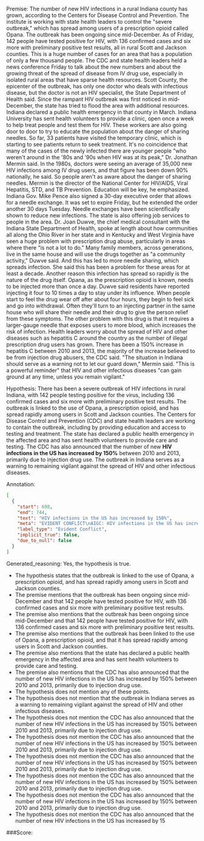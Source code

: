 
Premise:
The number of new HIV infections in a rural Indiana county has grown, according to the Centers for Disease Control and Prevention. The institute is working with state health leaders to control the "severe outbreak," which has spread among users of a prescription opioid called Opana. The outbreak has been ongoing since mid-December. As of Friday, 142 people have tested positive for HIV, with 136 confirmed cases and six more with preliminary positive test results, all in rural Scott and Jackson counties. This is a huge number of cases for an area that has a population of only a few thousand people. The CDC and state health leaders held a news conference Friday to talk about the new numbers and about the growing threat of the spread of disease from IV drug use, especially in isolated rural areas that have sparse health resources. Scott County, the epicenter of the outbreak, has only one doctor who deals with infectious disease, but the doctor is not an HIV specialist, the State Department of Health said. Since the rampant HIV outbreak was first noticed in mid-December, the state has tried to flood the area with additional resources. Indiana declared a public health emergency in that county in March. Indiana University has sent health volunteers to provide a clinic, open once a week to help treat people and test them for HIV. These workers are also going door to door to try to educate the population about the danger of sharing needles. So far, 33 patients have visited the temporary clinic, which is starting to see patients return to seek treatment. It's no coincidence that many of the cases of the newly infected there are younger people "who weren't around in the '80s and '90s when HIV was at its peak," Dr. Jonathan Mermin said. In the 1980s, doctors were seeing an average of 35,000 new HIV infections among IV drug users, and that figure has been down 90% nationally, he said. So people aren't as aware about the danger of sharing needles. Mermin is the director of the National Center for HIV/AIDS, Viral Hepatitis, STD, and TB Prevention. Education will be key, he emphasized. Indiana Gov. Mike Pence also signed a 30-day executive order that allows for a needle exchange. It was set to expire Friday, but he extended the order another 30 days Tuesday. Needle exchanges have been scientifically shown to reduce new infections. The state is also offering job services to people in the area. Dr. Joan Duwve, the chief medical consultant with the Indiana State Department of Health, spoke at length about how communities all along the Ohio River in her state and in Kentucky and West Virginia have seen a huge problem with prescription drug abuse, particularly in areas where there "is not a lot to do." Many family members, across generations, live in the same house and will use the drugs together as "a community activity," Duwve said. And this has led to more needle sharing, which spreads infection. She said this has been a problem for these areas for at least a decade. Another reason this infection has spread so rapidly is the nature of the drug itself. Opana, as the prescription opioid is known, needs to be injected more than once a day. Duwve said residents have reported injecting it four to 10 times a day to stay under its influence. When people start to feel the drug wear off after about four hours, they begin to feel sick and go into withdrawal. Often they'll turn to an injecting partner in the same house who will share their needle and their drug to give the person relief from these symptoms. The other problem with this drug is that it requires a larger-gauge needle that exposes users to more blood, which increases the risk of infection. Health leaders worry about the spread of HIV and other diseases such as hepatitis C around the country as the number of illegal prescription drug users has grown. There has been a 150% increase in hepatitis C between 2010 and 2013, the majority of the increase believed to be from injection drug abusers, the CDC said. "The situation in Indiana should serve as a warning not to let our guard down," Mermin said. "This is a powerful reminder" that HIV and other infectious diseases "can gain ground at any time, unless you remain vigilant."


Hypothesis:
There has been a severe outbreak of HIV infections in rural Indiana, with 142 people testing positive for the virus, including 136 confirmed cases and six more with preliminary positive test results. The outbreak is linked to the use of Opana, a prescription opioid, and has spread rapidly among users in Scott and Jackson counties. The Centers for Disease Control and Prevention (CDC) and state health leaders are working to contain the outbreak, including by providing education and access to testing and treatment. The state has declared a public health emergency in the affected area and has sent health volunteers to provide care and testing. The CDC has also announced that the number of new **HIV infections in the US has increased by 150%** between 2010 and 2013, primarily due to injection drug use. The outbreak in Indiana serves as a warning to remaining vigilant against the spread of HIV and other infectious diseases.

Annotation:
```json
[
  {
    "start": 698,
    "end": 744,
    "text": "HIV infections in the US has increased by 150%",
    "meta": "EVIDENT CONFLICT\nAIGC: HIV infections in the US has increased by 150%\nOriginal: there has been a 150% increase in hepatitis C",
    "label_type": "Evident Conflict",
    "implicit_true": false,
    "due_to_null": false
  }
]
```

Generated_reasoning:
Yes, the hypothesis is true. 
- The hypothesis states that the outbreak is linked to the use of Opana, a prescription opioid, and has spread rapidly among users in Scott and Jackson counties. 
- The premise mentions that the outbreak has been ongoing since mid-December and that 142 people have tested positive for HIV, with 136 confirmed cases and six more with preliminary positive test results. 
- The premise also mentions that the outbreak has been ongoing since mid-December and that 142 people have tested positive for HIV, with 136 confirmed cases and six more with preliminary positive test results. 
- The premise also mentions that the outbreak has been linked to the use of Opana, a prescription opioid, and that it has spread rapidly among users in Scott and Jackson counties. 
- The premise also mentions that the state has declared a public health emergency in the affected area and has sent health volunteers to provide care and testing. 
- The premise also mentions that the CDC has also announced that the number of new HIV infections in the US has increased by 150% between 2010 and 2013, primarily due to injection drug use. 
- The hypothesis does not mention any of these points. 
- The hypothesis does not mention that the outbreak in Indiana serves as a warning to remaining vigilant against the spread of HIV and other infectious diseases. 
- The hypothesis does not mention the CDC has also announced that the number of new HIV infections in the US has increased by 150% between 2010 and 2013, primarily due to injection drug use. 
- The hypothesis does not mention the CDC has also announced that the number of new HIV infections in the US has increased by 150% between 2010 and 2013, primarily due to injection drug use. 
- The hypothesis does not mention the CDC has also announced that the number of new HIV infections in the US has increased by 150% between 2010 and 2013, primarily due to injection drug use. 
- The hypothesis does not mention the CDC has also announced that the number of new HIV infections in the US has increased by 150% between 2010 and 2013, primarily due to injection drug use. 
- The hypothesis does not mention the CDC has also announced that the number of new HIV infections in the US has increased by 150% between 2010 and 2013, primarily due to injection drug use. 
- The hypothesis does not mention the CDC has also announced that the number of new HIV infections in the US has increased by 15

###Score:

